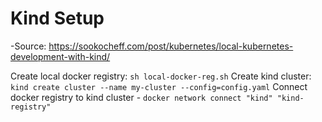 # Kind Setup

-Source: https://sookocheff.com/post/kubernetes/local-kubernetes-development-with-kind/

Create local docker registry: `sh local-docker-reg.sh`
Create kind cluster: `kind create cluster --name my-cluster --config=config.yaml`
Connect docker registry to kind cluster - `docker network connect "kind" "kind-registry"`